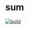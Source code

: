 # sum
[![build](https://img.shields.io/badge/build-passing-success.svg)](https://github.com/LuckyProto/sum.git)

